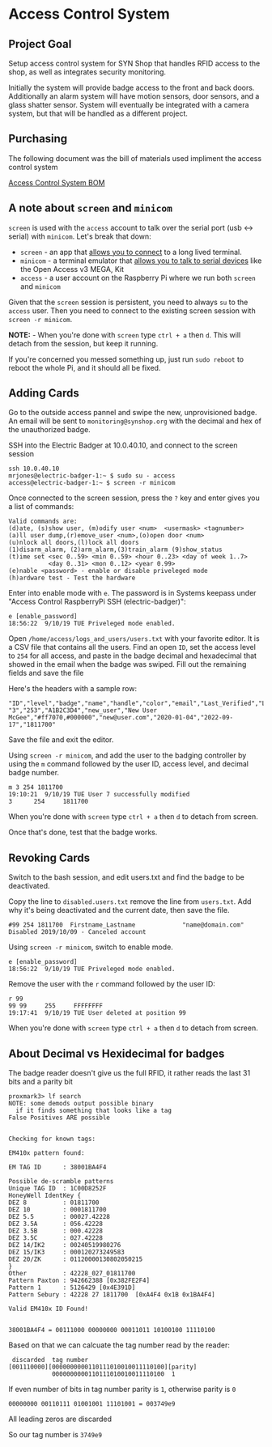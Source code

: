 # Access Control System

## Project Goal

Setup access control system for SYN Shop that handles RFID access to the shop, as well as integrates security monitoring.

Initially the system will provide badge access to the front and back doors. Additionally an alarm system will have motion sensors, door sensors, and a glass shatter sensor. System will eventually be integrated with a camera system, but that will be handled as a different project.

## Purchasing

The following document was the bill of materials used impliment the access control system

[Access Control System BOM](https://docs.google.com/spreadsheet/ccc?key=0As-Fbiasxp7CdC1ZWXZZVzRoRzdycnZjV19ZVW5WMFE#gid=2)


## A note about `screen` and `minicom`

`screen` is used with the `access` account to talk over the serial port (usb <-> serial) with `minicom`. Let's break that down:

* `screen` - an app that [allows you to connect](https://en.wikipedia.org/wiki/GNU_Screen) to a long lived terminal. 
* `minicom` - a terminal emulator that [allows you to talk to serial devices](https://en.wikipedia.org/wiki/Minicom) like the Open Access v3 MEGA, Kit
* `access` - a user account on the Raspberry Pi where we run both `screen` and `minicom`

Given that the `screen` session is persistent, you need to always `su` to the `access` user.  Then you need to connect
to the existing screen session with `screen -r minicom`.

**NOTE:** - When you're done with `screen` type `ctrl + a` then `d`.  This will detach from the session, but
keep it running.

If you're concerned you messed something up, just run `sudo reboot` to reboot the whole Pi, and it should all be fixed.

## Adding Cards

Go to the outside access pannel and swipe the new, unprovisioned badge. An email will be 
sent to `monitoring@synshop.org` with the decimal and hex of the unauthorized badge.

SSH into the Electric Badger at 10.0.40.10, and connect to the screen session

    ssh 10.0.40.10
    mrjones@electric-badger-1:~ $ sudo su - access
    access@electric-badger-1:~ $ screen -r minicom

Once connected to the screen session, press the `?` key and enter gives you a list of commands:

    Valid commands are:
    (d)ate, (s)show user, (m)odify user <num>  <usermask> <tagnumber>
    (a)ll user dump,(r)emove_user <num>,(o)open door <num>
    (u)nlock all doors,(l)lock all doors
    (1)disarm_alarm, (2)arm_alarm,(3)train_alarm (9)show_status
    (t)ime set <sec 0..59> <min 0..59> <hour 0..23> <day of week 1..7>
               <day 0..31> <mon 0..12> <year 0.99>
    (e)nable <password> - enable or disable priveleged mode
    (h)ardware test - Test the hardware

Enter into enable mode with `e`. The password is in Systems keepass under "Access Control RaspberryPi SSH (electric-badger)":

    e [enable_password]
    18:56:22  9/10/19 TUE Priveleged mode enabled.

Open `/home/access/logs_and_users/users.txt` with your favorite editor.  It is a CSV  file
that contains all the users.  Find an open `ID`, set the access level to `254` for all access, 
and paste in the badge decimal and hexadecimal that showed
in the email when the badge was swiped.  Fill out the remaining fields and save the file

Here's the headers with a sample row:

    "ID","level","badge","name","handle","color","email","Last_Verified","Last_Badged","decimal"
    "3","253","A1B2C3D4","new_user","New User McGee","#ff7070,#000000","new@user.com","2020-01-04","2022-09-17","1811700"

Save the file and exit the editor.

Using `screen -r minicom`, and add the user
to the badging controller by using the `m` command followed by the user ID, access level, and
decimal badge number.

    m 3 254 1811700
    19:10:21  9/10/19 TUE User 7 successfully modified
    3      254     1811700

When you're done with `screen` type `ctrl + a` then `d` to detach from screen.

Once that's done, test that the badge works.

## Revoking Cards

Switch to the bash session, and edit users.txt and find the badge to be deactivated.

Copy the line to `disabled.users.txt` remove the line from `users.txt`. Add why it's being
deactivated and the current date, then save the file.

    #99 254 1811700  Firstname_Lastname             "name@domain.com"                         Disabled 2019/10/09 - Canceled account

Using `screen -r minicom`, switch to enable mode.

    e [enable_password]
    18:56:22  9/10/19 TUE Priveleged mode enabled.

Remove the user with the `r` command followed by the user ID:

    r 99
    99 99     255     FFFFFFFF
    19:17:41  9/10/19 TUE User deleted at position 99

When you're done with `screen` type `ctrl + a` then `d` to detach from screen.


## About Decimal vs Hexidecimal for badges

The badge reader doesn't give us the full RFID, it rather reads the last 31 bits and a parity bit

```
proxmark3> lf search
NOTE: some demods output possible binary
  if it finds something that looks like a tag
False Positives ARE possible


Checking for known tags:

EM410x pattern found:

EM TAG ID      : 38001BA4F4

Possible de-scramble patterns
Unique TAG ID  : 1C00D8252F
HoneyWell IdentKey {
DEZ 8          : 01811700
DEZ 10         : 0001811700
DEZ 5.5        : 00027.42228
DEZ 3.5A       : 056.42228
DEZ 3.5B       : 000.42228
DEZ 3.5C       : 027.42228
DEZ 14/IK2     : 00240519980276
DEZ 15/IK3     : 000120273249583
DEZ 20/ZK      : 01120000130802050215
}
Other          : 42228_027_01811700
Pattern Paxton : 942662388 [0x382FE2F4]
Pattern 1      : 5126429 [0x4E391D]
Pattern Sebury : 42228 27 1811700  [0xA4F4 0x1B 0x1BA4F4]

Valid EM410x ID Found!


38001BA4F4 = 00111000 00000000 00011011 10100100 11110100
```

Based on that we can calcuate the tag number read by the reader:

```
 discarded  tag number
[001110000][0000000000110111010010011110100][parity]
            0000000000110111010010011110100  1
```

If even number of bits in tag number parity is `1`, otherwise parity is `0`

```
00000000 00110111 01001001 11101001 = 003749e9
```

All leading zeros are discarded

So our tag number is `3749e9`
